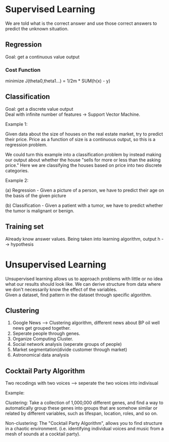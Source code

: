 # Supervised Learning
We are told what is the correct answer and use those correct answers to predict the unknown situation.

## Regression
Goal: get a continuous value output

### Cost Function
minimize J(theta0,theta1...) = 1/2m * SUM(h(x) - y)

## Classification
Goal: get a discrete value output  
Deal with infinite number of features -> Support Vector Machine.

Example 1:

Given data about the size of houses on the real estate market, try to predict their price. Price as a function of size is a continuous output, so this is a regression problem.

We could turn this example into a classification problem by instead making our output about whether the house "sells for more or less than the asking price." Here we are classifying the houses based on price into two discrete categories.

Example 2:

(a) Regression - Given a picture of a person, we have to predict their age on the basis of the given picture

(b) Classification - Given a patient with a tumor, we have to predict whether the tumor is malignant or benign.

## Training set
Already know answer values. Being taken into learning algorithm, output h --> hypothesis

# Unsupervised Learning 
Unsupervised learning allows us to approach problems with little or no idea what our results should look like. We can derive structure from data where we don't necessarily know the effect of the variables.  
Given a dataset, find pattern in the dataset through specific algorithm.   
## Clustering   
1. Google News --> Clustering algorithm, different 
news about BP oil well news get grouped together.
2. Seperate people through genes.
3. Organize Computing Cluster.  
4. Social network analysis (seperate groups of people)
5. Market segmentation(divide customer through market)  
6. Astronomical data analysis  

## Cocktail Party Algorithm
Two recodings with two voices --> seperate the two voices into indivisual 


Example:

Clustering: Take a collection of 1,000,000 different genes, and find a way to automatically group these genes into groups that are somehow similar or related by different variables, such as lifespan, location, roles, and so on.

Non-clustering: The "Cocktail Party Algorithm", allows you to find structure in a chaotic environment. (i.e. identifying individual voices and music from a mesh of sounds at a cocktail party).
